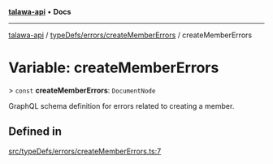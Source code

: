 [**talawa-api**](../../../../README.md) • **Docs**

***

[talawa-api](../../../../modules.md) / [typeDefs/errors/createMemberErrors](../README.md) / createMemberErrors

# Variable: createMemberErrors

\> `const` **createMemberErrors**: `DocumentNode`

GraphQL schema definition for errors related to creating a member.

## Defined in

[src/typeDefs/errors/createMemberErrors.ts:7](https://github.com/PalisadoesFoundation/talawa-api/blob/f9e8275b1ddff2d3edcec79ee3b37c07998f6cc3/src/typeDefs/errors/createMemberErrors.ts#L7)

